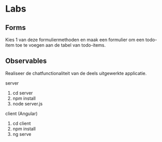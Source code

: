 # Labs

## Forms

Kies 1 van deze formuliermethoden en maak een formulier om een todo-item toe te voegen aan de tabel van todo-items.

## Observables

Realiseer de chatfunctionaliteit van de deels uitgewerkte applicatie.

server
1. cd server
2. npm install
3. node server.js

client (Angular)
1. cd client
2. npm install
3. ng serve


